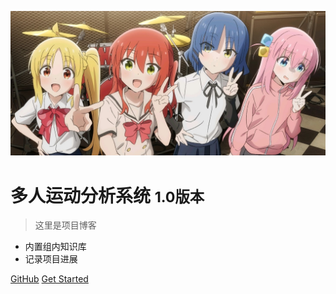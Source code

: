 <!-- _coverpage.md -->

![logo](coverpic.jpg)

# 多人运动分析系统 <small>1.0版本</small>

> 这里是项目博客

- 内置组内知识库 
- 记录项目进展

[GitHub](https://github.com/Wentao677/Use-MultiSports)
[Get Started](README.md)